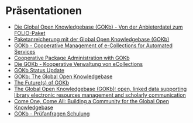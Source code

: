 # Präsentationen

- [Die Global Open Knowledgebase (GOKb) - Von der Anbieterdatei zum 
FOLIO-Paket](https://opus4.kobv.de/opus4-bib-info/frontdoor/index/index/docId/18011 )
- [Paketanreicherung mit der Global Open Knowledgebase 
(GOKb)](https://opus4.kobv.de/opus4-bib-info/frontdoor/index/index/docId/18029)
- [GOKb - Cooperative Management of e-Collections for Automated
    Services](https://www.elag2019.de/programme.html#_day3_gokb)
- [Cooperative Package Administration with
    GOKb](https://www.folio-bib.org/wp-content/uploads/2019/04/GOKb_folio_days_2019_ger.pdf)
- [Die GOKb - Kooperative Verwaltung von
    eCollections](https://opus4.kobv.de/opus4-bib-info/)
- [GOKb Status Update](http://jorol.de/talks/2018-GOKb-Forum/)
- [GOKb: The Global Open
    Knowledgebase](http://www.slideshare.net/gokb/gokb-the-global-open-knowledgebase)
- [The Future(s) of
    GOKb](http://www.slideshare.net/gokb/the-futures-of-gokb)
- [The Global Open Knowledgebase (GOKb): open, linked data supporting
    library electronic resources management and scholarly
    communication](http://www.slideshare.net/gokb/150331-uksg-antelmanwilson)
- [Come One, Come All: Building a Community for the Global Open
    Knowledgebase](http://www.slideshare.net/gokb/20150223-erl15-wilsonbuildingcommunity)
- [GOKb - Prüfanfragen Schulung](assets/GOKb-Review-Request-Training-2023.de.pdf)
  
